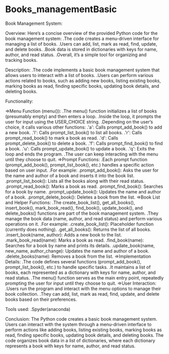 # Books_managementBasic

Book Management System:


Overview: 
Here’s a concise overview of the provided Python code for the book management system:
.The code creates a menu-driven interface for managing a list of books.
.Users can add, list, mark as read, find, update, and delete books.
.Book data is stored in dictionaries with keys for name, author, and read status.
.Overall, it’s a simple tool for organizing and tracking books.


Description:
.The code implements a basic book management system that allows users to interact with a list of books.
.Users can perform various actions related to books, such as adding new books, listing existing books, marking books as read, finding specific books, updating book details, and deleting books.


Functionality:

=>Menu Function (menu()):
	.The menu() function initializes a list of books (presumably empty) and then enters a loop.
	.Inside the loop, it prompts the user for input using the USER_CHOICE string.
	.Depending on the user’s choice, it calls various other functions:
		.'a': Calls prompt_add_book() to add a new book.
		.'l': Calls prompt_list_book() to list all books.
		.'r': Calls prompt_read_book() to mark a book as read.
		.'d': Calls prompt_delete_book() to delete a book.
		.'f': Calls prompt_find_book() to find a book.
		.'u': Calls prompt_update_book() to update a book.
		.'q': Exits the loop and ends the program.
	.The user can keep interacting with the menu until they choose to quit.
=>Prompt Functions:
	.Each prompt function (prompt_add_book(), prompt_list_book(), etc.) handles a specific action based on user input.
	.For example:
		.prompt_add_book(): Asks the user for the name and author of a book and inserts it into the book list.
		.prompt_list_book(): Lists all the books along with their read status.
		.prompt_read_book(): Marks a book as read.
		.prompt_find_book(): Searches for a book by name.
		.prompt_update_book(): Updates the name and author of a book.
		.prompt_delete_book(): Deletes a book from the list.
=>Book List and Helper Functions:
	.The create_book_list(), get_all_books(), insert_book(), mark_book_read(), find_book(), update_book(), and delete_books() functions are part of the book management system.
	.They manage the book data (name, author, and read status) and perform various operations on it.
	.For example:
		.create_book_list(): Placeholder function (currently does nothing).
		.get_all_books(): Returns the list of all books.
		.insert_book(name, author): Adds a new book to the list.
		.mark_book_read(name): Marks a book as read.
		.find_book(name): Searches for a book by name and prints its details.
		.update_book(name, new_name, author_change): Updates the name and author of a book.
		.delete_books(name): Removes a book from the list.
=>Implementation Details:
	.The code defines several functions (prompt_add_book(), prompt_list_book(), etc.) to handle specific tasks.
	.It maintains a list of books, each represented as a dictionary with keys for name, author, and read status.
	.The menu() function serves as the main entry point, repeatedly prompting the user for input until they choose to quit.
=>User Interaction:
	.Users run the program and interact with the menu options to manage their book collection.
	.They can add, list, mark as read, find, update, and delete books based on their preferences.


Tools used:
	.Spyder(anaconda)


Conclusion:
The Python code creates a basic book management system. Users can interact with the system through a menu-driven interface to perform actions like adding books, listing existing books, marking books as read, finding specific books, updating book details, and deleting books. The code organizes book data in a list of dictionaries, where each dictionary represents a book with keys for name, author, and read status.
